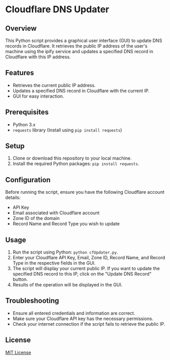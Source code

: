 # Cloudflare DNS Updater

## Overview
This Python script provides a graphical user interface (GUI) to update DNS records in Cloudflare. It retrieves the public IP address of the user's machine using the ipify service and updates a specified DNS record in Cloudflare with this IP address.

## Features
- Retrieves the current public IP address.
- Updates a specified DNS record in Cloudflare with the current IP.
- GUI for easy interaction.

## Prerequisites
- Python 3.x
- `requests` library (Install using `pip install requests`)

## Setup
1. Clone or download this repository to your local machine.
2. Install the required Python packages: `pip install requests`.

## Configuration
Before running the script, ensure you have the following Cloudflare account details:
- API Key
- Email associated with Cloudflare account
- Zone ID of the domain
- Record Name and Record Type you wish to update

## Usage
1. Run the script using Python: `python cfUpdater.py`.
2. Enter your Cloudflare API Key, Email, Zone ID, Record Name, and Record Type in the respective fields in the GUI.
3. The script will display your current public IP. If you want to update the specified DNS record to this IP, click on the "Update DNS Record" button.
4. Results of the operation will be displayed in the GUI.

## Troubleshooting
- Ensure all entered credentials and information are correct.
- Make sure your Cloudflare API key has the necessary permissions.
- Check your internet connection if the script fails to retrieve the public IP.

## License
[MIT License](LICENSE.md)
